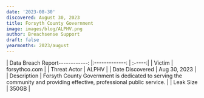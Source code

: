 ```yaml
---
date: '2023-08-30'
discovered: August 30, 2023
title: Forsyth County Government
image: images/blog/ALPHV.png
author: Breachsense Support
draft: false
yearmonths: 2023/august
---
```


| Data Breach Report------------:     |:-------------:    | :-----:|
| Victim      | forsythco.com      | 
| Threat Actor      | ALPHV      | 
| Date Discovered      | Aug 30, 2023      | 
| Description      | Forsyth County Government is dedicated to serving the community and providing effective, professional public service.      | 
| Leak Size      | 350GB      | 

